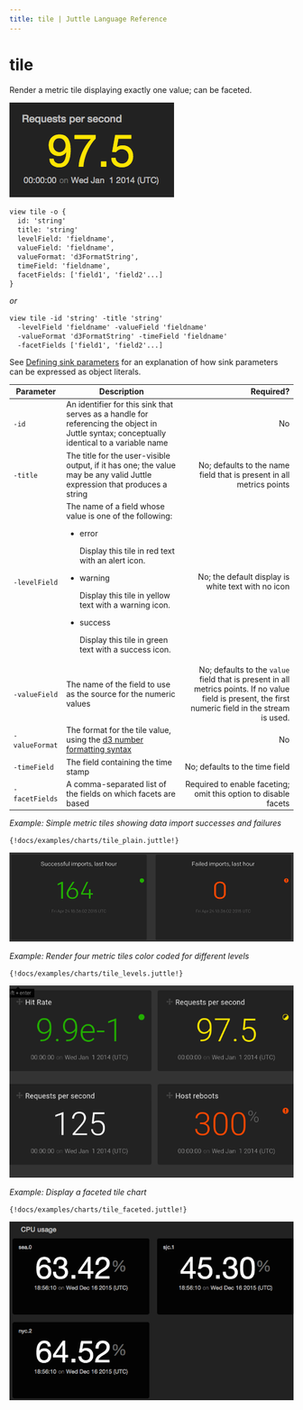 ```yaml
---
title: tile | Juttle Language Reference
---
```


tile
====

Render a metric tile displaying exactly one value; can be faceted.

![](../images/screenshots/view_tile.png)

```
view tile -o {
  id: 'string'
  title: 'string'
  levelField: 'fieldname',
  valueField: 'fieldname',
  valueFormat: 'd3FormatString',
  timeField: 'fieldname',
  facetFields: ['field1', 'field2'...]
}
```

*or*
```
view tile -id 'string' -title 'string'
  -levelField 'fieldname' -valueField 'fieldname'
  -valueFormat 'd3FormatString' -timeField 'fieldname'
  -facetFields ['field1', 'field2'...]
```

See [Defining sink parameters](../index.md#defining-view-parameters)
for an explanation of how sink parameters can be expressed as object literals.

Parameter  |  Description  |  Required?
---------- | ------------- | ---------:
`-id`  |  An identifier for this sink that serves as a handle for referencing the object in Juttle syntax; conceptually identical to a variable name   |  No
`-title`  |  The title for the user-visible output, if it has one; the value may be any valid Juttle expression that produces a string  |  No; defaults to the name field that is present in all metrics points
`-levelField`  |  The name of a field whose value is one of the following: <ul><li>error <p>Display this tile in red text with an alert icon. </p></li><li>warning <p>Display this tile in yellow text with a warning icon. </p></li><li>success <p>Display this tile in green text with a success icon. </p></li></ul> |  No; the default display is white text with no icon
`-valueField`  | The name of the field to use as the source for the numeric values  |  No; defaults to the `value` field that is present in all metrics points. If no value field is present, the first numeric field in the stream is used.
`-valueFormat`  |  The format for the tile value, using the [d3 number formatting syntax](https://github.com/mbostock/d3/wiki/Formatting)  |  No
`-timeField`  |  The field containing the time stamp  |  No; defaults to the time field
`-facetFields`  |  A comma-separated list of the fields on which facets are based  |  Required to enable faceting; omit this option to disable facets

_Example: Simple metric tiles showing data import successes and failures_

```
{!docs/examples/charts/tile_plain.juttle!}
```

![](../images/screenshots/view_tile_2.png)

_Example: Render four metric tiles color coded for different levels_ 

```
{!docs/examples/charts/tile_levels.juttle!}
```

![](../images/screenshots/view_tile_4.png)

_Example: Display a faceted tile chart_

```
{!docs/examples/charts/tile_faceted.juttle!}
```

![](../images/screenshots/view_tile_faceted_3.png)
